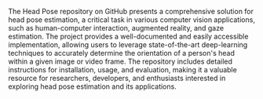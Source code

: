 The Head Pose repository on GitHub presents a comprehensive solution for head pose estimation, a critical task in various computer vision
applications, such as human-computer interaction, augmented reality, and gaze estimation.
The project provides a well-documented and easily accessible implementation, allowing users to leverage state-of-the-art deep-learning techniques
to accurately determine the orientation of a person's head within a given image or video frame.
The repository includes detailed instructions for installation, usage, and evaluation, making it a valuable resource
for researchers, developers, and enthusiasts interested in exploring head pose estimation and its applications.
